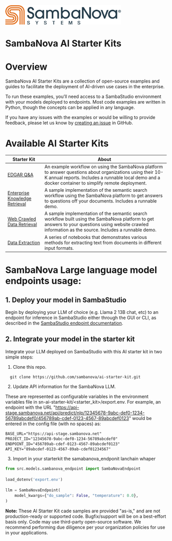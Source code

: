 <a href="https://sambanova.ai/">
<picture>
  <source media="(prefers-color-scheme: dark)" srcset="./images/SambaNova-light-logo-1.png" height="60">
  <img alt="SambaNova logo" src="./images/SambaNova-dark-logo-1.png" height="60">
</picture>
</a>

SambaNova AI Starter Kits
====================

# Overview
SambaNova AI Starter Kits are a collection of open-source examples and guides to facilitate the deployment of AI-driven use cases in the enterprise.

To run these examples, you’ll need access to a SambaStudio environment with your models deployed to endpoints. Most code examples are written in Python, though the concepts can be applied in any language.

If you have any issues with the examples or would be willing to provide feedback, please let us know by [creating an issue](https://github.com/sambanova/ai-starter-kit/issues/new/choose) in GitHub.

# Available AI Starter Kits
|  Starter Kit | About |
| ------------ | ------------ |
| [EDGAR Q&A](edgar_qna/README.md)  |  An example workflow on using the SambaNova platform to answer questions about organizations using their 10-K annual reports. Includes a runnable local demo and a docker container to simplify remote deployment.  |
| [Enterprise Knowledge Retrieval](enterprise_knowledge_retriever/README.md) | A sample implementation of the semantic search workflow using the SambaNova platform to get answers to questions off your documents. Includes a runnable demo.  |
| [Web Crawled Data Retrieval](web_crawled_data_retriever/README.md) | A sample implementation of the semantic search workflow built using the SambaNova platform to get answers to your questions using website crawled information as the source. Includes a runnable demo.  |
| [Data Extraction](data_extraction/README.md) | A series of notebooks that demonstrates various methods for extracting text from documents in different input formats. |

# SambaNova Large language model endpoints usage:

## 1. Deploy your model in SambaStudio
Begin by deploying your LLM of choice (e.g. Llama 2 13B chat, etc) to an endpoint for inference in SambaStudio either through the GUI or CLI, as described in the [SambaStudio endpoint documentation](https://docs.sambanova.ai/sambastudio/latest/endpoints.html).

## 2. Integrate your model in the starter kit
Integrate your LLM deployed on SambaStudio with this AI starter kit  in two simple steps:
1. Clone this repo.
```
  git clone https://github.com/sambanova/ai-starter-kit.git
```
2. Update API information for the SambaNova LLM.

 These are represented as configurable variables in the environment variables file in sn-ai-starter-kit/<starter_kit>/export.env. For example, an endpoint with the URL
"https://api-stage.sambanova.net/api/predict/nlp/12345678-9abc-def0-1234-56789abcdef0/456789ab-cdef-0123-4567-89abcdef0123"
would be entered in the config file (with no spaces) as:
```
BASE_URL="https://api-stage.sambanova.net"
PROJECT_ID="12345678-9abc-def0-1234-56789abcdef0"
ENDPOINT_ID="456789ab-cdef-0123-4567-89abcdef0123"
API_KEY="89abcdef-0123-4567-89ab-cdef01234567"
``` 
3.  Import in your starterkit the samabanova_endponit  lanchain whaper 
``` python
from src.models.sambanova_endpoint import SambaNovaEndpoint

load_dotenv('export.env')

llm = SambaNovaEndpoint(
    model_kwargs={"do_sample": False, "temperature": 0.0},
)
```

**Note:** These AI Starter Kit cade samples are provided "as-is," and are not production-ready or supported code. Bugfix/support will be on a best-effort basis only. Code may use third-party open-source software. We recommend performing due diligence per your organization policies for use in your applications.